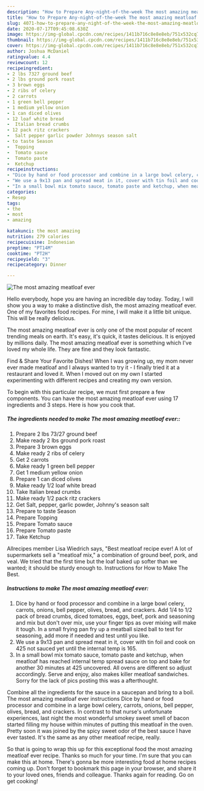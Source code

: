```yaml
---
description: "How to Prepare Any-night-of-the-week The most amazing meatloaf ever"
title: "How to Prepare Any-night-of-the-week The most amazing meatloaf ever"
slug: 4071-how-to-prepare-any-night-of-the-week-the-most-amazing-meatloaf-ever
date: 2020-07-17T09:45:08.630Z
image: https://img-global.cpcdn.com/recipes/1411b716c8e8e8eb/751x532cq70/the-most-amazing-meatloaf-ever-recipe-main-photo.jpg
thumbnail: https://img-global.cpcdn.com/recipes/1411b716c8e8e8eb/751x532cq70/the-most-amazing-meatloaf-ever-recipe-main-photo.jpg
cover: https://img-global.cpcdn.com/recipes/1411b716c8e8e8eb/751x532cq70/the-most-amazing-meatloaf-ever-recipe-main-photo.jpg
author: Joshua McDaniel
ratingvalue: 4.4
reviewcount: 12
recipeingredient:
- 2 lbs 7327 ground beef
- 2 lbs ground pork roast
- 3 brown eggs
- 2 ribs of celery
- 2 carrots
- 1 green bell pepper
- 1 medium yellow onion
- 1 can diced olives
- 12 loaf white bread
-  Italian bread crumbs
- 12 pack ritz crackers
-  Salt pepper garlic powder Johnnys season salt
- to taste Season
-  Topping
-  Tomato sauce
-  Tomato paste
-  Ketchup
recipeinstructions:
- "Dice by hand or food processor and combine in a large bowl celery, carrots, onions, bell pepper, olives, bread, and crackers. Add 1/4 to 1/2 pack of bread crumbs, diced tomatoes, eggs, beef, pork and seasoning and mix but don&#39;t over mix, use your finger tips as over mixing will make it tough. In a small frying pan fry up a meatball sized ball to test for seasoning, add more if needed and test until you like."
- "We use a 9x13 pan and spread meat in it, cover with tin foil and cook on 425 not sauced yet until the internal temp is 165."
- "In a small bowl mix tomato sauce, tomato paste and ketchup, when meatloaf has reached internal temp spread sauce on top and bake for another 30 minutes at 425 uncovered. All ovens are different so adjust accordingly. Serve and enjoy, also makes killer meatloaf sandwiches. Sorry for the lack of pics posting this was a afterthought."
categories:
- Resep
tags:
- the
- most
- amazing

katakunci: the most amazing
nutrition: 279 calories
recipecuisine: Indonesian
preptime: "PT14M"
cooktime: "PT2H"
recipeyield: "3"
recipecategory: Dinner

---
```



![The most amazing meatloaf ever](https://img-global.cpcdn.com/recipes/1411b716c8e8e8eb/751x532cq70/the-most-amazing-meatloaf-ever-recipe-main-photo.jpg)

Hello everybody, hope you are having an incredible day today. Today, I will show you a way to make a distinctive dish, the most amazing meatloaf ever. One of my favorites food recipes. For mine, I will make it a little bit unique. This will be really delicious.

The most amazing meatloaf ever is only one of the most popular of recent trending meals on earth. It's easy, it's quick, it tastes delicious. It is enjoyed by millions daily. The most amazing meatloaf ever is something which I've loved my whole life. They are fine and they look fantastic.

Find &amp; Share Your Favorite Dishes! When I was growing up, my mom never ever made meatloaf and I always wanted to try it - I finally tried it at a restaurant and loved it. When I moved out on my own I started experimenting with different recipes and creating my own version.


To begin with this particular recipe, we must first prepare a few components. You can have the most amazing meatloaf ever using 17 ingredients and 3 steps. Here is how you cook that.

##### The ingredients needed to make The most amazing meatloaf ever::

1. Prepare 2 lbs 73/27 ground beef
1. Make ready 2 lbs ground pork roast
1. Prepare 3 brown eggs
1. Make ready 2 ribs of celery
1. Get 2 carrots
1. Make ready 1 green bell pepper
1. Get 1 medium yellow onion
1. Prepare 1 can diced olives
1. Make ready 1/2 loaf white bread
1. Take  Italian bread crumbs
1. Make ready 1/2 pack ritz crackers
1. Get  Salt, pepper, garlic powder, Johnny&#39;s season salt
1. Prepare to taste Season
1. Prepare  Topping
1. Prepare  Tomato sauce
1. Prepare  Tomato paste
1. Take  Ketchup


Allrecipes member Lisa Wiedrich says, &#34;Best meatloaf recipe ever! A lot of supermarkets sell a &#34;meatloaf mix,&#34; a combination of ground beef, pork, and veal. We tried that the first time but the loaf baked up softer than we wanted; it should be sturdy enough to. Instructions for How to Make The Best. 

##### Instructions to make The most amazing meatloaf ever:

1. Dice by hand or food processor and combine in a large bowl celery, carrots, onions, bell pepper, olives, bread, and crackers. Add 1/4 to 1/2 pack of bread crumbs, diced tomatoes, eggs, beef, pork and seasoning and mix but don&#39;t over mix, use your finger tips as over mixing will make it tough. In a small frying pan fry up a meatball sized ball to test for seasoning, add more if needed and test until you like.
1. We use a 9x13 pan and spread meat in it, cover with tin foil and cook on 425 not sauced yet until the internal temp is 165.
1. In a small bowl mix tomato sauce, tomato paste and ketchup, when meatloaf has reached internal temp spread sauce on top and bake for another 30 minutes at 425 uncovered. All ovens are different so adjust accordingly. Serve and enjoy, also makes killer meatloaf sandwiches. Sorry for the lack of pics posting this was a afterthought.


Combine all the ingredients for the sauce in a saucepan and bring to a boil. The most amazing meatloaf ever instructions Dice by hand or food processor and combine in a large bowl celery, carrots, onions, bell pepper, olives, bread, and crackers. In contrast to that nurse&#39;s unfortunate experiences, last night the most wonderful smokey sweet smell of bacon started filling my house within minutes of putting this meatloaf in the oven. Pretty soon it was joined by the spicy sweet odor of the best sauce I have ever tasted. It&#39;s the same as any other meatloaf recipe, really. 

So that is going to wrap this up for this exceptional food the most amazing meatloaf ever recipe. Thanks so much for your time. I'm sure that you can make this at home. There's gonna be more interesting food at home recipes coming up. Don't forget to bookmark this page in your browser, and share it to your loved ones, friends and colleague. Thanks again for reading. Go on get cooking!
